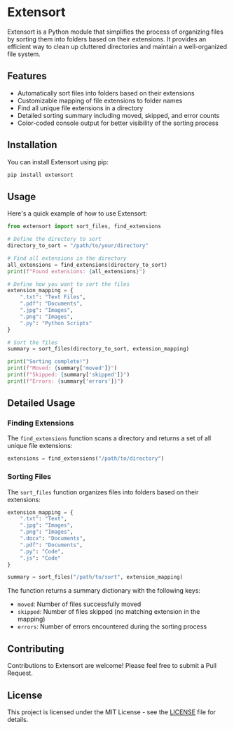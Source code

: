 # Extensort

Extensort is a Python module that simplifies the process of organizing files by sorting them into folders based on their extensions. It provides an efficient way to clean up cluttered directories and maintain a well-organized file system.

## Features

- Automatically sort files into folders based on their extensions
- Customizable mapping of file extensions to folder names
- Find all unique file extensions in a directory
- Detailed sorting summary including moved, skipped, and error counts
- Color-coded console output for better visibility of the sorting process

## Installation

You can install Extensort using pip:

```bash
pip install extensort
```

## Usage

Here's a quick example of how to use Extensort:

```python
from extensort import sort_files, find_extensions

# Define the directory to sort
directory_to_sort = "/path/to/your/directory"

# Find all extensions in the directory
all_extensions = find_extensions(directory_to_sort)
print(f"Found extensions: {all_extensions}")

# Define how you want to sort the files
extension_mapping = {
    ".txt": "Text Files",
    ".pdf": "Documents",
    ".jpg": "Images",
    ".png": "Images",
    ".py": "Python Scripts"
}

# Sort the files
summary = sort_files(directory_to_sort, extension_mapping)

print("Sorting complete!")
print(f"Moved: {summary['moved']}")
print(f"Skipped: {summary['skipped']}")
print(f"Errors: {summary['errors']}")
```

## Detailed Usage

### Finding Extensions

The `find_extensions` function scans a directory and returns a set of all unique file extensions:

```python
extensions = find_extensions("/path/to/directory")
```

### Sorting Files

The `sort_files` function organizes files into folders based on their extensions:

```python
extension_mapping = {
    ".txt": "Text",
    ".jpg": "Images",
    ".png": "Images",
    ".docx": "Documents",
    ".pdf": "Documents",
    ".py": "Code",
    ".js": "Code"
}

summary = sort_files("/path/to/sort", extension_mapping)
```

The function returns a summary dictionary with the following keys:
- `moved`: Number of files successfully moved
- `skipped`: Number of files skipped (no matching extension in the mapping)
- `errors`: Number of errors encountered during the sorting process

## Contributing

Contributions to Extensort are welcome! Please feel free to submit a Pull Request.

## License

This project is licensed under the MIT License - see the [LICENSE](LICENSE) file for details.
